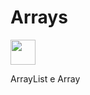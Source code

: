# Arrays


<img src="https://cdn.jsdelivr.net/gh/devicons/devicon/icons/java/java-original.svg" width="40" height="40"/>

ArrayList e Array
